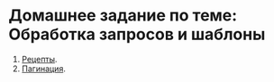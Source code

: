 # Домашнее задание по теме: Обработка запросов и шаблоны

1. [Рецепты](./recipes).
2. [Пагинация](./pagination).

